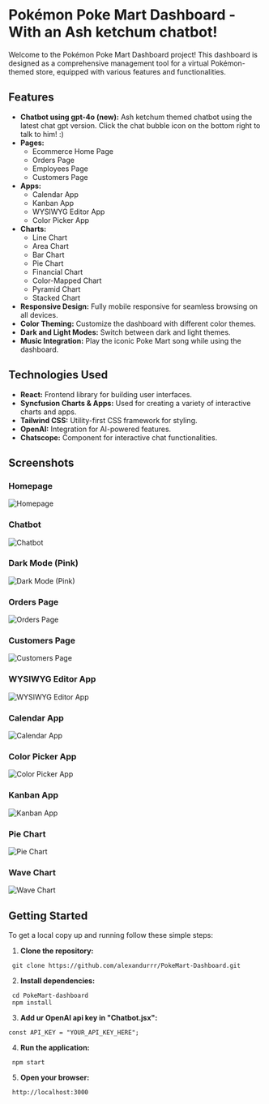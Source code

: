 # Pokémon Poke Mart Dashboard - With an Ash ketchum chatbot!

Welcome to the Pokémon Poke Mart Dashboard project! This dashboard is designed as a comprehensive management tool for a virtual Pokémon-themed store, equipped with various features and functionalities.

## Features

- **Chatbot using gpt-4o (new):** Ash ketchum themed chatbot using the latest chat gpt version. Click the chat bubble icon on the bottom right to talk to him! :)
- **Pages:**
  - Ecommerce Home Page
  - Orders Page
  - Employees Page
  - Customers Page
- **Apps:**
  - Calendar App
  - Kanban App
  - WYSIWYG Editor App
  - Color Picker App
- **Charts:**
  - Line Chart
  - Area Chart
  - Bar Chart
  - Pie Chart
  - Financial Chart
  - Color-Mapped Chart
  - Pyramid Chart
  - Stacked Chart
- **Responsive Design:** Fully mobile responsive for seamless browsing on all devices.
- **Color Theming:** Customize the dashboard with different color themes.
- **Dark and Light Modes:** Switch between dark and light themes.
- **Music Integration:** Play the iconic Poke Mart song while using the dashboard.

## Technologies Used

- **React:** Frontend library for building user interfaces.
- **Syncfusion Charts & Apps:** Used for creating a variety of interactive charts and apps.
- **Tailwind CSS:** Utility-first CSS framework for styling.
- **OpenAI:** Integration for AI-powered features.
- **Chatscope:** Component for interactive chat functionalities.
## Screenshots

### Homepage
![Homepage](screenshots/homepage.png)

### Chatbot
![Chatbot](screenshots/chatbot.png)

### Dark Mode (Pink)
![Dark Mode (Pink)](screenshots/darkmode-pink.png)

### Orders Page
![Orders Page](screenshots/orders.png)

### Customers Page
![Customers Page](screenshots/customers.png)

### WYSIWYG Editor App
![WYSIWYG Editor App](screenshots/WYSWYG.png)

### Calendar App
![Calendar App](screenshots/calendar.png)

### Color Picker App
![Color Picker App](screenshots/color-picker.png)

### Kanban App
![Kanban App](screenshots/kanban.png)

### Pie Chart
![Pie Chart](screenshots/piechart.png)

### Wave Chart
![Wave Chart](screenshots/wavechart.png)

## Getting Started

To get a local copy up and running follow these simple steps:

1. **Clone the repository:**
  ```shell
   git clone https://github.com/alexandurrr/PokeMart-Dashboard.git
  ``` 
2. **Install dependencies:**
  ```shell
   cd PokeMart-dashboard
   npm install
  ```
3. **Add ur OpenAI api key in "Chatbot.jsx":**
  ```shell
  const API_KEY = "YOUR_API_KEY_HERE";
  ``` 
4. **Run the application:**
  ```shell
   npm start
  ``` 
5. **Open your browser:**
  ```shell
   http://localhost:3000
  ```



